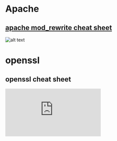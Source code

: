 # Apache

## [apache mod_rewrite cheat sheet](https://github.com/microscum/cheat-sheets/tree/main/files/mod_rewrite_cheatsheet.pdf)
![alt text ](https://github.com/microscum/cheat-sheets/main/images/mod_rewrite-cheatsheet.png)

# openssl
## openssl cheat sheet
![alt text ](https://github.com/microscum/cheat-sheets/tree/main/files/openssl_cheat-sheets.md)
